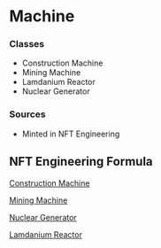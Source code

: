 # Machine

### Classes

- Construction Machine
- Mining Machine
- Lamdanium Reactor
- Nuclear Generator

### Sources

- Minted in NFT Engineering

## NFT Engineering Formula

[Construction Machine](Machine%205c71927085e244239abd2b0240b11faa/Construction%20Machine%20004f84356f0341b48c30248c64979c41.csv)

[Mining Machine](Machine%205c71927085e244239abd2b0240b11faa/Mining%20Machine%2069988264cce94e76a3c6ac24a819ad5b.csv)

[Nuclear Generator](Machine%205c71927085e244239abd2b0240b11faa/Nuclear%20Generator%202186420be7c24f5095a5b1a0147f381c.csv)

[Lamdanium Reactor](Machine%205c71927085e244239abd2b0240b11faa/Lamdanium%20Reactor%20b9d1ca5e714d49f684f842c283aeba4f.csv)